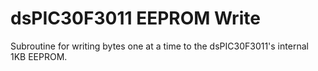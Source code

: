 # dsPIC30F3011 EEPROM Write

Subroutine for writing bytes one at a time to the dsPIC30F3011's internal 1KB EEPROM.
